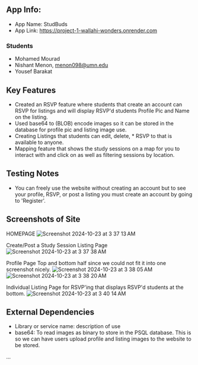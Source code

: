 ## App Info:

* App Name: StudBuds
* App Link: <https://project-1-wallahi-wonders.onrender.com>

### Students

* Mohamed Mourad
* Nishant Menon, menon098@umn.edu
* Yousef Barakat


## Key Features

* Created an RSVP feature where students that create an account can RSVP for listings and will display RSVP'd students Profile Pic and Name on the listing.
* Used base64 to (BLOB) encode images so it can be stored in the database for profile pic and listing image use.
* Creating Listings that students can edit, delete, * RSVP to that is available to anyone.
* Mapping feature that shows the study sessions on a map for you to interact with and click on as well as filtering sessions by location.

## Testing Notes

* You can freely use the website without creating an account but to see your profile, RSVP, or post a listing you must create an account by going to 'Register'.


## Screenshots of Site

**[](https://stackoverflow.com/questions/10189356/how-to-add-screenshot-to-readmes-in-github-repository)**

HOMEPAGE
![Screenshot 2024-10-23 at 3 37 13 AM](https://github.com/user-attachments/assets/365c2e6e-6dbc-49cf-a3bc-44700878ff29)

Create/Post a Study Session Listing Page
![Screenshot 2024-10-23 at 3 37 38 AM](https://github.com/user-attachments/assets/cd9bc5ab-385b-4a91-bfda-b99265c41946)

Profile Page Top and bottom half since we could not fit it into one screenshot nicely.
![Screenshot 2024-10-23 at 3 38 05 AM](https://github.com/user-attachments/assets/64cd1922-8f3f-4845-b4bd-872bcf5d7f8a)
![Screenshot 2024-10-23 at 3 38 20 AM](https://github.com/user-attachments/assets/233de81c-9bbf-452e-ba35-59c77f3afcfa)

Individual Listing Page for RSVP'ing that displays RSVP'd students at the bottom.
![Screenshot 2024-10-23 at 3 40 14 AM](https://github.com/user-attachments/assets/72d92f33-a577-4def-bcb7-eccf0340d891)



## External Dependencies

* Library or service name: description of use
* base64: To read images as binary to store in the PSQL database. This is so we can have users upload profile and listing images to the website to be stored.

...
